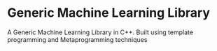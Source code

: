 # Generic Machine Learning Library
A Generic Machine Learning Library in C++. Built using template programming and Metaprogramming techniques
